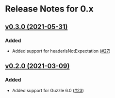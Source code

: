 # Release Notes for 0.x

## [v0.3.0 (2021-05-31)](https://github.com/easy-http/mock-builder/compare/v0.2.0...v0.3.0)

### Added
- Added support for headerIsNotExpectation ([#27](https://github.com/easy-http/mock-builder/pull/27))

## [v0.2.0 (2021-03-09)](https://github.com/easy-http/mock-builder/compare/v0.1.0...v0.2.0)

### Added
- Added support for Guzzle 6.0 ([#23](https://github.com/easy-http/mock-builder/pull/23))
